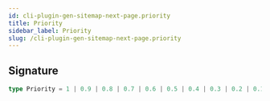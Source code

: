 ```yaml
---
id: cli-plugin-gen-sitemap-next-page.priority
title: Priority
sidebar_label: Priority
slug: /cli-plugin-gen-sitemap-next-page.priority
---
```






## Signature

```typescript
type Priority = 1 | 0.9 | 0.8 | 0.7 | 0.6 | 0.5 | 0.4 | 0.3 | 0.2 | 0.1 | 0;
```
